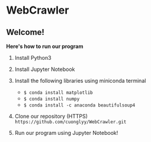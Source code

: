 # WebCrawler
Welcome!
--------
**Here's how to run our program**

1. Install Python3
2. Install Jupyter Notebook
3. Install the following libraries using miniconda terminal
   - `$ conda install matplotlib`
   - `$ conda install numpy`
   - `$ conda install -c anaconda beautifulsoup4`

4. Clone our repository (HTTPS)
    `https://github.com/cuonglyy/WebCrawler.git`
    
5. Run our program using Jupyter Notebook!
